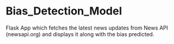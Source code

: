 # Bias_Detection_Model
Flask App which fetches the latest news updates from News API (newsapi.org) and displays it along with the bias predicted.
